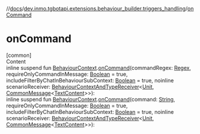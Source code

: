 //[docs](../../index.md)/[dev.inmo.tgbotapi.extensions.behaviour_builder.triggers_handling](index.md)/[onCommand](on-command.md)



# onCommand  
[common]  
Content  
inline suspend fun [BehaviourContext](../dev.inmo.tgbotapi.extensions.behaviour_builder/-behaviour-context/index.md).[onCommand](on-command.md)(commandRegex: [Regex](https://kotlinlang.org/api/latest/jvm/stdlib/kotlin.text/-regex/index.html), requireOnlyCommandInMessage: [Boolean](https://kotlinlang.org/api/latest/jvm/stdlib/kotlin/-boolean/index.html) = true, includeFilterByChatInBehaviourSubContext: [Boolean](https://kotlinlang.org/api/latest/jvm/stdlib/kotlin/-boolean/index.html) = true, noinline scenarioReceiver: [BehaviourContextAndTypeReceiver](../dev.inmo.tgbotapi.extensions.behaviour_builder/index.md#%5Bdev.inmo.tgbotapi.extensions.behaviour_builder%2FBehaviourContextAndTypeReceiver%2F%2F%2FPointingToDeclaration%2F%5D%2FClasslikes%2F625018081)<[Unit](https://kotlinlang.org/api/latest/jvm/stdlib/kotlin/-unit/index.html), [CommonMessage](../dev.inmo.tgbotapi.types.message.abstracts/-common-message/index.md)<[TextContent](../dev.inmo.tgbotapi.types.message.content/-text-content/index.md)>>):   
inline suspend fun [BehaviourContext](../dev.inmo.tgbotapi.extensions.behaviour_builder/-behaviour-context/index.md).[onCommand](on-command.md)(command: [String](https://kotlinlang.org/api/latest/jvm/stdlib/kotlin/-string/index.html), requireOnlyCommandInMessage: [Boolean](https://kotlinlang.org/api/latest/jvm/stdlib/kotlin/-boolean/index.html) = true, includeFilterByChatInBehaviourSubContext: [Boolean](https://kotlinlang.org/api/latest/jvm/stdlib/kotlin/-boolean/index.html) = true, noinline scenarioReceiver: [BehaviourContextAndTypeReceiver](../dev.inmo.tgbotapi.extensions.behaviour_builder/index.md#%5Bdev.inmo.tgbotapi.extensions.behaviour_builder%2FBehaviourContextAndTypeReceiver%2F%2F%2FPointingToDeclaration%2F%5D%2FClasslikes%2F625018081)<[Unit](https://kotlinlang.org/api/latest/jvm/stdlib/kotlin/-unit/index.html), [CommonMessage](../dev.inmo.tgbotapi.types.message.abstracts/-common-message/index.md)<[TextContent](../dev.inmo.tgbotapi.types.message.content/-text-content/index.md)>>):   




